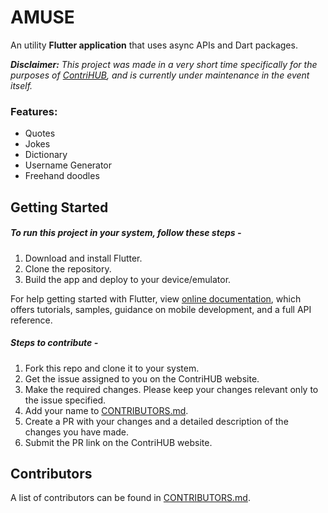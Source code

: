# AMUSE

An utility **Flutter application** that uses async APIs and Dart packages.

**_Disclaimer:_** _This project was made in a very short time specifically for the purposes of [ContriHUB](https://contrihub.github.io/), and is currently under maintenance in the event itself._

### Features: 

+ Quotes
+ Jokes
+ Dictionary
+ Username Generator
+ Freehand doodles


## Getting Started

##### To run this project in your system, follow these steps -

1. Download and install Flutter.
2. Clone the repository.
3. Build the app and deploy to your device/emulator.

For help getting started with Flutter, view [online documentation](https://flutter.dev/docs), which offers tutorials,
samples, guidance on mobile development, and a full API reference.

##### Steps to contribute -
1. Fork this repo and clone it to your system.
2. Get the issue assigned to you on the ContriHUB website. 
3. Make the required changes. Please keep your changes relevant only to the issue specified.
4. Add your name to [CONTRIBUTORS.md](CONTRIBUTORS.md).
5. Create a PR with your changes and a detailed description of the changes you have made. 
6. Submit the PR link on the ContriHUB website.

## Contributors

A list of contributors can be found in [CONTRIBUTORS.md](CONTRIBUTORS.md).
